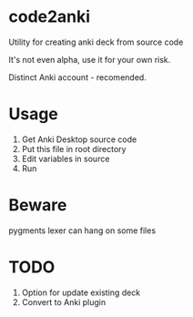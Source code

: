 # code2anki
Utility for creating anki deck from source code

It's not even alpha, use it for your own risk.

Distinct Anki account - recomended.

# Usage
1. Get Anki Desktop source code
2. Put this file in root directory
3. Edit variables in source
4. Run

# Beware

  pygments lexer can hang on some files

# TODO

1. Option for update existing deck
2. Convert to Anki plugin

